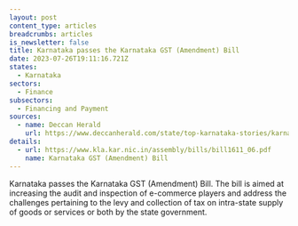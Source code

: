 ```yaml
---
layout: post
content_type: articles
breadcrumbs: articles
is_newsletter: false
title: Karnataka passes the Karnataka GST (Amendment) Bill
date: 2023-07-26T19:11:16.721Z
states:
  - Karnataka
sectors:
  - Finance
subsectors:
  - Financing and Payment
sources:
  - name: Deccan Herald
    url: https://www.deccanherald.com/state/top-karnataka-stories/karnataka-assembly-passes-gst-bill-to-bring-e-commerce-players-under-scrutiny-1237048.html
details:
  - url: https://www.kla.kar.nic.in/assembly/bills/bill1611_06.pdf
    name: Karnataka GST (Amendment) Bill
---
```

Karnataka passes the Karnataka GST (Amendment) Bill. The bill is aimed at increasing the audit and inspection of e-commerce players and address the challenges pertaining to the levy and collection of tax on intra-state supply of goods or services or both by the state government.
